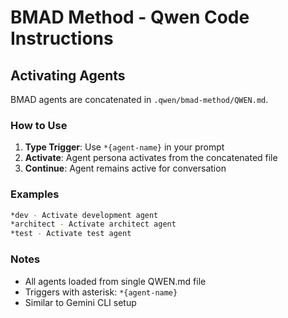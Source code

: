 # BMAD Method - Qwen Code Instructions

## Activating Agents

BMAD agents are concatenated in `.qwen/bmad-method/QWEN.md`.

### How to Use

1. **Type Trigger**: Use `*{agent-name}` in your prompt
2. **Activate**: Agent persona activates from the concatenated file
3. **Continue**: Agent remains active for conversation

### Examples

```bash
*dev - Activate development agent
*architect - Activate architect agent
*test - Activate test agent
```

### Notes

- All agents loaded from single QWEN.md file
- Triggers with asterisk: `*{agent-name}`
- Similar to Gemini CLI setup
